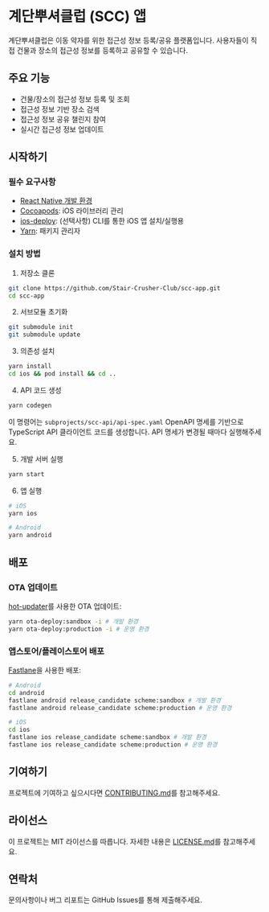 # 계단뿌셔클럽 (SCC) 앱

계단뿌셔클럽은 이동 약자를 위한 접근성 정보 등록/공유 플랫폼입니다. 사용자들이 직접 건물과 장소의 접근성 정보를 등록하고 공유할 수 있습니다.

## 주요 기능

- 건물/장소의 접근성 정보 등록 및 조회
- 접근성 정보 기반 장소 검색
- 접근성 정보 공유 챌린지 참여
- 실시간 접근성 정보 업데이트

## 시작하기

### 필수 요구사항

- [React Native 개발 환경](https://reactnative.dev/docs/environment-setup#installing-dependencies)
- [Cocoapods](https://cocoapods.org/): iOS 라이브러리 관리
- [ios-deploy](https://github.com/ios-control/ios-deploy): (선택사항) CLI를 통한 iOS 앱 설치/실행용
- [Yarn](https://yarnpkg.com/): 패키지 관리자

### 설치 방법

1. 저장소 클론
```sh
git clone https://github.com/Stair-Crusher-Club/scc-app.git
cd scc-app
```

2. 서브모듈 초기화
```sh
git submodule init
git submodule update
```

3. 의존성 설치
```sh
yarn install
cd ios && pod install && cd ..
```

4. API 코드 생성
```sh
yarn codegen
```
이 명령어는 `subprojects/scc-api/api-spec.yaml` OpenAPI 명세를 기반으로 TypeScript API 클라이언트 코드를 생성합니다. API 명세가 변경될 때마다 실행해주세요.

5. 개발 서버 실행
```sh
yarn start
```

6. 앱 실행
```sh
# iOS
yarn ios

# Android
yarn android
```

## 배포

### OTA 업데이트

[hot-updater](https://github.com/invertase/hot-updater)를 사용한 OTA 업데이트:

```sh
yarn ota-deploy:sandbox -i # 개발 환경
yarn ota-deploy:production -i # 운영 환경
```

### 앱스토어/플레이스토어 배포

[Fastlane](https://fastlane.tools/)을 사용한 배포:

```sh
# Android
cd android
fastlane android release_candidate scheme:sandbox # 개발 환경
fastlane android release_candidate scheme:production # 운영 환경

# iOS
cd ios
fastlane ios release_candidate scheme:sandbox # 개발 환경
fastlane ios release_candidate scheme:production # 운영 환경
```

## 기여하기

프로젝트에 기여하고 싶으시다면 [CONTRIBUTING.md](CONTRIBUTING.md)를 참고해주세요.

## 라이선스

이 프로젝트는 MIT 라이선스를 따릅니다. 자세한 내용은 [LICENSE.md](LICENSE.md)를 참고해주세요.

## 연락처

문의사항이나 버그 리포트는 GitHub Issues를 통해 제출해주세요.
